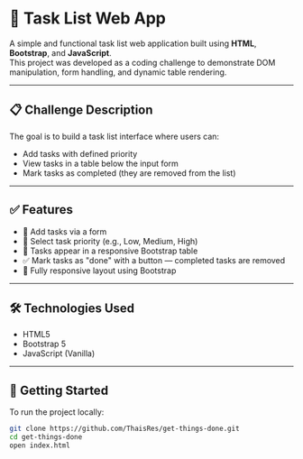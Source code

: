 # 📝 Task List Web App

A simple and functional task list web application built using **HTML**, **Bootstrap**, and **JavaScript**.  
This project was developed as a coding challenge to demonstrate DOM manipulation, form handling, and dynamic table rendering.

---

## 📋 Challenge Description

The goal is to build a task list interface where users can:

- Add tasks with defined priority
- View tasks in a table below the input form
- Mark tasks as completed (they are removed from the list)

---

## ✅ Features

- 📌 Add tasks via a form
- 🔺 Select task priority (e.g., Low, Medium, High)
- 📄 Tasks appear in a responsive Bootstrap table
- ✅ Mark tasks as "done" with a button — completed tasks are removed
- 📱 Fully responsive layout using Bootstrap

---

## 🛠️ Technologies Used

- HTML5
- Bootstrap 5
- JavaScript (Vanilla)

---

## 🚀 Getting Started

To run the project locally:

```bash
git clone https://github.com/ThaisRes/get-things-done.git
cd get-things-done
open index.html
